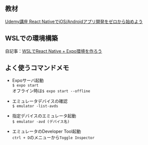 ## 教材
[Udemy講座 React NativeでiOS/Androidアプリ開発をゼロから始めよう](https://www.udemy.com/course/react-native-ios-android/)

## WSLでの環境構築
自記事：[WSLでReact Native + Expo環境を作ろう](https://qiita.com/h-yoshikawa/items/610ffea888f13275cde8)

## よく使うコマンドメモ
- Expoサーバ起動  
  `$ expo start`  
  オフライン時は`$ expo start --offline`

- エミュレータデバイスの確認  
  `$ emulator -list-avds`

- 指定デバイスのエミュレータ起動  
  `$ emulator -avd (デバイス名)`

- エミュレータのDeveloper Tool起動  
  `ctrl + D`のメニューから`Toggle Inspector`

